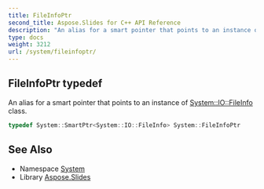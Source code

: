 ```yaml
---
title: FileInfoPtr
second_title: Aspose.Slides for C++ API Reference
description: "An alias for a smart pointer that points to an instance of System::IO::FileInfo class."
type: docs
weight: 3212
url: /system/fileinfoptr/
---
```

## FileInfoPtr typedef


An alias for a smart pointer that points to an instance of [System::IO::FileInfo](../../system.io/fileinfo/) class.

```cpp
typedef System::SmartPtr<System::IO::FileInfo> System::FileInfoPtr
```

## See Also

* Namespace [System](../)
* Library [Aspose.Slides](../../)